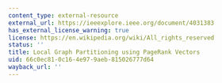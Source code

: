 ```yaml
---
content_type: external-resource
external_url: https://ieeexplore.ieee.org/document/4031383
has_external_license_warning: true
license: https://en.wikipedia.org/wiki/All_rights_reserved
status: ''
title: Local Graph Partitioning using PageRank Vectors
uid: 66c0ec81-0c16-4e97-9aeb-815026777d64
wayback_url: ''
---
```

